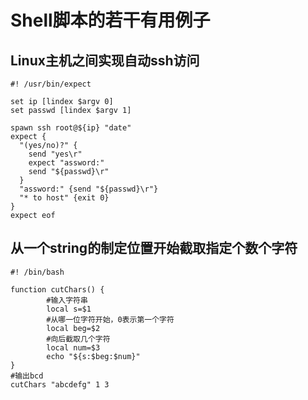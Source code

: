 # Shell脚本的若干有用例子
## Linux主机之间实现自动ssh访问
```shell
#! /usr/bin/expect

set ip [lindex $argv 0]
set passwd [lindex $argv 1]

spawn ssh root@${ip} "date"
expect {
  "(yes/no)?" {
    send "yes\r"
    expect "assword:"
    send "${passwd}\r"
  }
  "assword:" {send "${passwd}\r"}
  "* to host" {exit 0}
}
expect eof
```
## 从一个string的制定位置开始截取指定个数个字符
```shell
#! /bin/bash

function cutChars() {
        #输入字符串
        local s=$1
        #从哪一位字符开始，0表示第一个字符
        local beg=$2
        #向后截取几个字符
        local num=$3
        echo "${s:$beg:$num}"
}
#输出bcd
cutChars "abcdefg" 1 3
```
